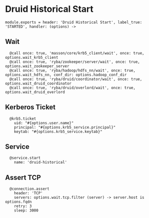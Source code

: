 
# Druid Historical Start

    module.exports = header: 'Druid Historical Start', label_true: 'STARTED', handler: (options) ->

## Wait

      @call once: true, 'masson/core/krb5_client/wait', once: true, options.wait_krb5_client
      @call once: true, 'ryba/zookeeper/server/wait', once: true, options.wait_zookeeper_server
      @call once: true, 'ryba/hadoop/hdfs_nn/wait', once: true, options.wait_hdfs_nn, conf_dir: options.hadoop_conf_dir
      @call once: true, 'ryba/druid/coordinator/wait', once: true, options.wait_druid_coordinator
      @call once: true, 'ryba/druid/overlord/wait', once: true, options.wait_druid_overlord

## Kerberos Ticket

      @krb5.ticket
        uid: "#{options.user.name}"
        principal: "#{options.krb5_service.principal}"
        keytab: "#{options.krb5_service.keytab}"

## Service

      @service.start
        name: 'druid-historical'
      
## Assert TCP

      @connection.assert
        header: 'TCP'
        servers: options.wait.tcp.filter (server) -> server.host is options.fqdn
        retry: 3
        sleep: 3000
